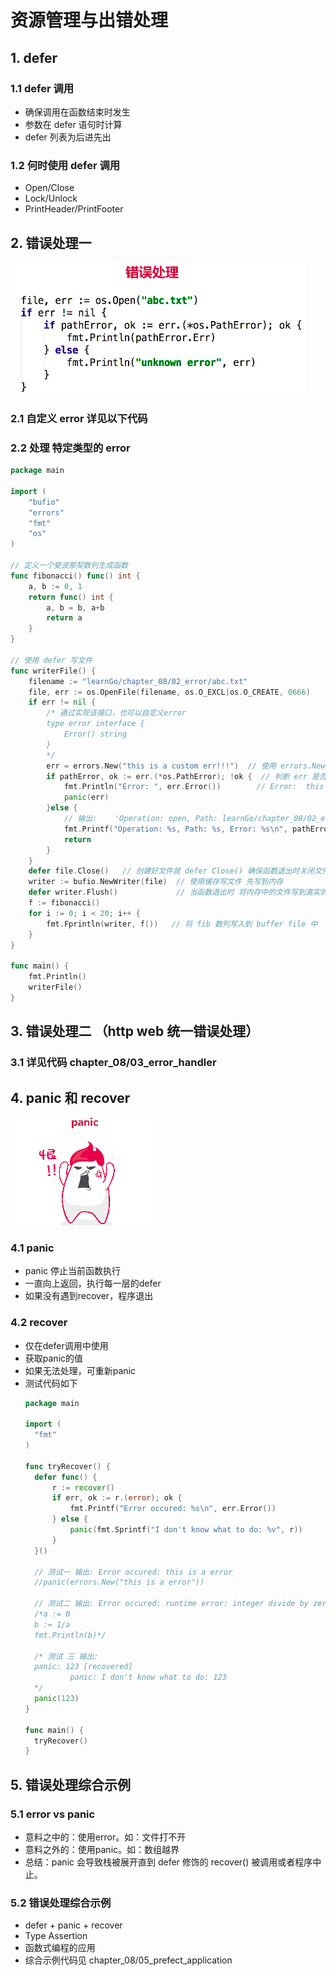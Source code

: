 # 资源管理与出错处理

## 1. defer

### 1.1 defer 调用

- 确保调用在函数结束时发生
- 参数在 defer 语句时计算
- defer 列表为后进先出

### 1.2 何时使用 defer 调用

- Open/Close
- Lock/Unlock
- PrintHeader/PrintFooter

## 2. 错误处理一

![](images/1658cfad.png)

### 2.1 自定义 error 详见以下代码

### 2.2 处理 特定类型的 error

```go
package main

import (
	"bufio"
	"errors"
	"fmt"
	"os"
)

// 定义一个斐波那契数列生成函数
func fibonacci() func() int {
	a, b := 0, 1
	return func() int {
		a, b = b, a+b
		return a
	}
}

// 使用 defer 写文件
func writerFile() {
	filename := "learnGo/chapter_08/02_error/abc.txt"
	file, err := os.OpenFile(filename, os.O_EXCL|os.O_CREATE, 0666)
	if err != nil {
		/* 通过实现该接口，也可以自定义error
		type error interface {
			Error() string
		}
		*/
		err = errors.New("this is a custom err!!!")  // 使用 errors.New 自定义 error
		if pathError, ok := err.(*os.PathError); !ok {  // 判断 err 是否是 PathError
			fmt.Println("Error: ", err.Error())        // Error:  this is a custom err!!!
			panic(err)
		}else {
			// 输出:    'Operation: open, Path: learnGo/chapter_08/02_error/abc.txt, Error: file exists'
			fmt.Printf("Operation: %s, Path: %s, Error: %s\n", pathError.Op, pathError.Path, pathError.Err)
			return
		}
	}
	defer file.Close()   // 创建好文件就 defer Close() 确保函数退出时关闭文件
	writer := bufio.NewWriter(file)  // 使用缓存写文件 先写到内存
	defer writer.Flush()             // 当函数退出时 将内存中的文件写到真实的文件中
	f := fibonacci()
	for i := 0; i < 20; i++ {
		fmt.Fprintln(writer, f())   // 将 fib 数列写入到 buffer file 中
	}
}

func main() {
	fmt.Println()
	writerFile()
}
```

## 3. 错误处理二 （http web 统一错误处理）

### 3.1 详见代码 chapter_08/03_error_handler

## 4. panic 和 recover

![](images/0161f755.png)

### 4.1 panic

- panic 停止当前函数执行
- 一直向上返回，执行每一层的defer
- 如果没有遇到recover，程序退出

### 4.2 recover

- 仅在defer调用中使用
- 获取panic的值
- 如果无法处理，可重新panic
- 测试代码如下
  ```go
  package main
  
  import (
  	"fmt"
  )
  
  func tryRecover() {
  	defer func() {
  		r := recover()
  		if err, ok := r.(error); ok {
  			fmt.Printf("Error occured: %s\n", err.Error())
  		} else {
  			panic(fmt.Sprintf("I don't know what to do: %v", r))
  		}
  	}()
  
  	// 测试一 输出: Error occured: this is a error
  	//panic(errors.New("this is a error"))
  
  	// 测试二 输出: Error occured: runtime error: integer divide by zero
  	/*a := 0
  	b := 1/a
  	fmt.Println(b)*/
  
  	/* 测试 三 输出:
  	panic: 123 [recovered]
  	        panic: I don't know what to do: 123
  	*/
  	panic(123)
  }
  
  func main() {
  	tryRecover()
  }
  ```

## 5. 错误处理综合示例

### 5.1 error vs panic

- 意料之中的：使用error。如：文件打不开
- 意料之外的：使用panic。如：数组越界
- 总结：panic 会导致栈被展开直到 defer 修饰的 recover() 被调用或者程序中止。

### 5.2 错误处理综合示例

- defer + panic + recover
- Type Assertion
- 函数式编程的应用
- 综合示例代码见 chapter_08/05_prefect_application

